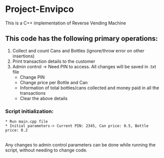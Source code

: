 # Project-Envipco
This is a C++ implementation of Reverse Vending Machine <br />
## This code has the following primary operations:
 1. Collect and count Cans and Bottles (ignore/throw error on other insertions)<br />
 2. Print transaction details to the customer <br />
 3. Admin control -> Need PIN to access. All changes will be saved in .txt file <br />
    * Change PIN 
    * Change price per Bottle and Can 
    * Information of total bottles/cans collected and money paid in all the transactions 
    * Clear the above details 
### Script initialization: 
    * Run main.cpp file 
    * Initial parameters-> Current PIN: 2345, Can price: 0.5, Bottle price: 0.2  
<br />
Any changes to admin control parameters can be done while running the script, without needing to change code.
